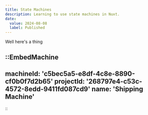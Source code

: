 ```yaml
---
title: State Machines
description: Learning to use state machines in Nuxt.
date: 
  value: 2024-08-08
  label: Published 
---
```


Well here's a thing

::EmbedMachine
---
machineId: 'c5bec5a5-e8df-4c8e-8890-cf0b0f7d2b65'
projectId: '268797e4-c53c-4572-8edd-9411fd087cd9'
name: 'Shipping Machine'
---
::
